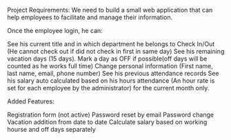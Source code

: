 Project Requirements:
We need to build a small web application that can help employees to facilitate and manage their information.

Once the employee login, he can:

See his current title and in which department he belongs to
Check In/Out (He cannot check out if did not check in first in same day)
See his remaining vacation days (15 days).
Mark a day as OFF if possible(off days will be counted as he works full time)
Change personal information (First name, last name, email, phone number)
See his previous attendance records
See his salary auto calculated based on his hours attendance (An hour rate is set for each employee by the administrator) for the current month only.

Added Features:

Registration form (not active)
Password reset by email
Password change
Vacation addition from date to date
Calculate salary based on working hourse and off days separately


